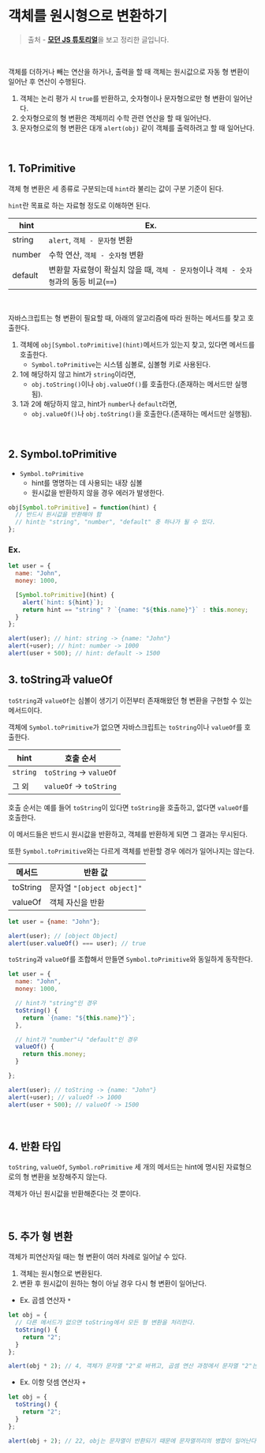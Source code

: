 # 객체를 원시형으로 변환하기



> 출처 - [**모던 JS 튜토리얼**](https://ko.javascript.info/)을 보고 정리한 글입니다.



<br>



객체를 더하거나 빼는 연산을 하거나, 출력을 할 때 객체는 원시값으로 자동 형 변환이 일어난 후 연산이 수행된다.

1. 객체는 논리 평가 시 `true`를 반환하고, 숫자형이나 문자형으로만 형 변환이 일어난다.
2. 숫자형으로의 형 변환은 객체끼리 수학 관련 연산을 할 때 일어난다.
3. 문자형으로의 형 변환은 대개 `alert(obj)` 같이 객체를 출력하려고 할 때 일어난다.

<br>

## 1. ToPrimitive

객체 형 변환은 세 종류로 구분되는데 `hint`라 불리는 값이 구분 기준이 된다.

`hint`란 목표로 하는 자료형 정도로 이해하면 된다.

| hint    | Ex.                                                          |
| ------- | ------------------------------------------------------------ |
| string  | `alert`, `객체 - 문자형` 변환                                  |
| number  | 수학 연산, `객체 - 숫자형` 변환                                |
| default | 변환할 자료형이 확실치 않을 때, `객체 - 문자형`이나 `객체 - 숫자형`과의 동등 비교(`==`) |

<br>

자바스크립트는 형 변환이 필요할 때, 아래의 알고리즘에 따라 원하는 메서드를 찾고 호출한다.

1. 객체에 `obj[Symbol.toPrimitive](hint)`메서드가 있는지 찾고, 있다면 메서드를 호출한다.
    - `Symbol.toPrimitive`는 시스템 심볼로, 심볼형 키로 사용된다.
2. 1에 해당하지 않고 hint가 `string`이라면,
   - `obj.toString()`이나 `obj.valueOf()`를 호출한다.(존재하는 메서드만 실행됨).
3. 1과 2에 해당하지 않고, hint가 `number`나 `default`라면,
   - `obj.valueOf()`나 `obj.toString()`을 호출한다.(존재하는 메서드만 실행됨).

<br>

## 2. Symbol.toPrimitive

- `Symbol.toPrimitive`
  - hint를 명명하는 데 사용되는 내장 심볼
  - 원시값을 반환하지 않을 경우 에러가 발생한다.

```javascript
obj[Symbol.toPrimitive] = function(hint) {
  // 반드시 원시값을 반환해야 함
  // hint는 "string", "number", "default" 중 하나가 될 수 있다.
};
```

### Ex.

```javascript
let user = {
  name: "John",
  money: 1000,

  [Symbol.toPrimitive](hint) {
    alert(`hint: ${hint}`);
    return hint == "string" ? `{name: "${this.name}"}` : this.money;
  }
};

alert(user); // hint: string -> {name: "John"}
alert(+user); // hint: number -> 1000
alert(user + 500); // hint: default -> 1500
```



## 3. toString과 valueOf

`toString`과 `valueOf`는 심볼이 생기기 이전부터 존재해왔던 형 변환을 구현할 수 있는 메서드이다.

객체에 `Symbol.toPrimitive`가 없으면 자바스크립트는 `toString`이나 `valueOf`를 호출한다.

| hint     | 호출 순서               |
| -------- | ----------------------- |
| `string` | `toString` -> `valueOf` |
| 그 외    | `valueOf` -> `toString` |

호출 순서는 예를 들어 `toString`이 있다면 `toString`을 호출하고, 없다면 `valueOf`를 호출한다.

이 메서드들은 반드시 원시값을 반환하고, 객체를 반환하게 되면 그 결과는 무시된다.

또한 `Symbol.toPrimitive`와는 다르게 객체를 반환할 경우 에러가 일어나지는 않는다.

| 메서드   | 반환 값                    |
| -------- | -------------------------- |
| toString | 문자열 `"[object object]"` |
| valueOf  | 객체 자신을 반환           |

```javascript
let user = {name: "John"};

alert(user); // [object Object]
alert(user.valueOf() === user); // true
```



`toString`과 `valueOf`를 조합해서 만들면 `Symbol.toPrimitive`와 동일하게 동작한다.

```javascript
let user = {
  name: "John",
  money: 1000,

  // hint가 "string"인 경우
  toString() {
    return `{name: "${this.name}"}`;
  },

  // hint가 "number"나 "default"인 경우
  valueOf() {
    return this.money;
  }

};

alert(user); // toString -> {name: "John"}
alert(+user); // valueOf -> 1000
alert(user + 500); // valueOf -> 1500
```

<br>

## 4. 반환 타입

`toString`, `valueOf`, `Symbol.roPrimitive` 세 개의 메서드는 hint에 명시된 자료형으로의 형 변환을 보장해주지 않는다.

객체가 아닌 원시값을 반환해준다는 것 뿐이다.

<br>

## 5. 추가 형 변환

객체가 피연산자일 때는 형 변환이 여러 차례로 일어날 수 있다.

1. 객체는 원시형으로 변환된다.
2. 변환 후 원시값이 원하는 형이 아닐 경우 다시 형 변환이 일어난다.

- Ex. 곱셈 연산자 `*`

```javascript
let obj = {
  // 다른 메서드가 없으면 toString에서 모든 형 변환을 처리한다.
  toString() {
    return "2";
  }
};

alert(obj * 2); // 4, 객체가 문자열 "2"로 바뀌고, 곱셈 연산 과정에서 문자열 "2"는 숫자 2로 변경된다.
```

- Ex. 이항 덧셈 연산자 `+`

```javascript
let obj = {
  toString() {
    return "2";
  }
};

alert(obj + 2); // 22, obj는 문자열이 반환되기 때문에 문자열끼리의 병합이 일어난다.
```

